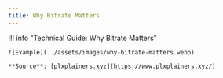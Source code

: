 ```yaml
---
title: Why Bitrate Matters
---
```


!!! info "Technical Guide: Why Bitrate Matters"

    ![Example](../assets/images/why-bitrate-matters.webp)

    **Source**: [plxplainers.xyz](https://www.plxplainers.xyz/)
